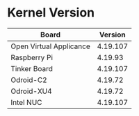 
# Kernel Version

| Board | Version |
|-------|---------|
| Open Virtual Applicance | 4.19.107 |
| Raspberry Pi | 4.19.93 |
| Tinker Board | 4.19.107 |
| Odroid-C2 | 4.19.72 |
| Odroid-XU4 | 4.19.72 |
| Intel NUC | 4.19.107 |
